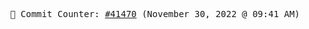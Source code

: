 <p align="center">
    <samp>
        📮 Commit Counter: <a href="https://github.com/Javascript-void0/Javascript-void0/commits/main">#41470</a> (November 30, 2022 @ 09:41 AM)
    </samp>
</p>